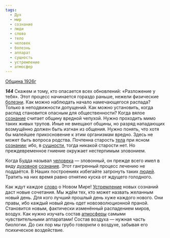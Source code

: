 ```yaml
---
tags:
  - Дух
  - мир
  - сознание
  - люди
  - слово
  - тело
  - человек
  - болезнь
  - аппарат
  - сущность
  - устремление
  - атмосфер
---
```


[Община 1926г](https://127.0.0.1:4002/agni/1926)

___144___
Скажем и тому, кто опасается всех обновлений: «Разложение у тебя». Этот процесс начинается гораздо раньше, нежели физические [болезни](../../../tags/#болезнь). Как можно наблюдать начало намечающегося распада? Только в неподвижности допущений. Как можно установить, когда распад становится опасным для общественности? Когда вялое [сознание](../../../tags/#сознание) считает общину вредной чепухой. Нужно проходить мимо таких живых трупов. Иные не вмещают общины, но разряд нападающих возмущённо должен быть изгнан из общения. Нужно понять, что хотя бы малейшее прикосновение к этим организмам вредно. Здесь не может быть вопроса родства. Почтенна старость [тела](../../../tags/#тело) при ясном [сознании](../../../tags/#сознание); ибо, в [сущности](../../../tags/#сущность), тогда никакой старости нет. Но преждевременное гниение окружает нестерпимым зловонием.   

Когда Будда называл [человека](../../../tags/#человек) — зловонный, он прежде всего имел в виду [духовное](../../../tags/#Дух) [сознание](../../../tags/#сознание). Этот гангренный процесс лечению не поддаётся. В Наших построениях избегайте затронуть таких [людей](../../../tags/#люди). Тратить на них время равно отнятию куска от ждущего голодного.   

Как ждут каждое [слово](../../../tags/#слово) о Новом Мире! [Устремление](../../../tags/#устремление) новых сознаний даст новые сочетания. Мы ждём тех, кто может назвать желанным новый день. Для кого лучший прошлый день хуже каждого нового. Они правы, ибо каждый новый день одет новоэволюционной праной. Становится новым, фактически изменённый распадением миров, воздух. Как нужно изучать состав [атмосферы](../../../tags/#атмосфер) самыми чувствительными аппаратами! Состав воздуха — нужная часть биологии. До сих пор мы грубо говорили о воздухе, забывая его психическое воздействие.   

